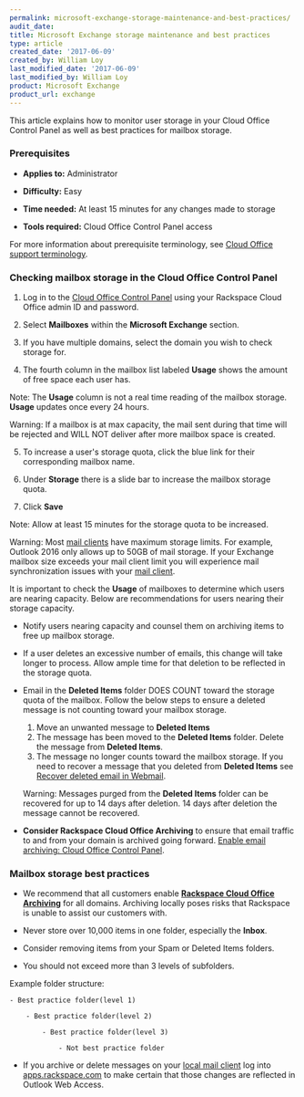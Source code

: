 ```yaml
---
permalink: microsoft-exchange-storage-maintenance-and-best-practices/
audit_date:
title: Microsoft Exchange storage maintenance and best practices
type: article
created_date: '2017-06-09'
created_by: William Loy
last_modified_date: '2017-06-09'
last_modified_by: William Loy
product: Microsoft Exchange
product_url: exchange
---
```


This article explains how to monitor user storage in your Cloud Office Control Panel as well as best practices for mailbox storage.

### Prerequisites

- **Applies to:** Administrator

- **Difficulty:** Easy

- **Time needed:** At least 15 minutes for any changes made to storage

- **Tools required:**  Cloud Office Control Panel access

For more information about prerequisite terminology, see [Cloud Office support terminology](/how-to/cloud-office-support-terminology).



### Checking mailbox storage in the Cloud Office Control Panel

1.	Log in to the [Cloud Office Control Panel](https://cp.rackspace.com/Login.aspx?ReturnUrl=%2f "Cloud Office Control Panel") using your Rackspace Cloud Office admin ID and password.

2.	Select **Mailboxes** within the **Microsoft Exchange** section.

    <!--add screen shot file HEXstorageCPSC1.png-->

3.	If you have multiple domains, select the domain you wish to check storage for.

4. The fourth column in the mailbox list labeled **Usage** shows the amount of free space each user has.

Note: The **Usage** column is not a real time reading of the mailbox storage. **Usage** updates once every 24 hours.

Warning: If a mailbox is at max capacity, the mail sent during that time will be rejected and WILL NOT deliver after more mailbox space is created.

5. To increase a user's storage quota, click the blue link for their corresponding mailbox name.

    <!--add screen shot file HEXstorageCPSC2.png-->

6. Under **Storage** there is a slide bar to increase the mailbox storage quota.

    <!--add screen shot file HEXstorageCPSC3.png-->

7. Click **Save**

Note: Allow at least 15 minutes for the storage quota to be increased.

Warning: Most [mail clients](/how-to/cloud-office-support-terminology/#cloud-office-terminology) have maximum storage limits. For example, Outlook 2016 only allows up to 50GB of mail storage. If your Exchange mailbox size exceeds your mail client limit you will experience mail synchronization issues with your [mail client](/how-to/cloud-office-support-terminology/#cloud-office-terminology).


It is important to check  the **Usage** of mailboxes to determine which users are nearing capacity. Below are recommendations for users nearing their storage capacity.

- Notify users nearing capacity and counsel them on archiving items to free up mailbox storage.

- If a user deletes an excessive number of emails, this change will take longer to process. Allow ample time for that deletion to be reflected in the storage quota.

- Email in the **Deleted Items** folder DOES COUNT toward the storage quota of the mailbox. Follow the below steps to ensure a deleted message is not counting toward your mailbox storage.

     1. Move an unwanted message to **Deleted Items**
     2. The message has been moved to the **Deleted Items** folder. Delete the message from **Deleted Items**.
     3. The message no longer counts toward the mailbox storage. If you need to recover a message that you deleted from **Deleted Items** see [Recover deleted email in Webmail](/how-to/recover-deleted-email-in-webmail/).

     Warning: Messages purged from the **Deleted Items** folder can be recovered for up to 14 days after deletion. 14 days after deletion the message cannot be recovered.

- **Consider Rackspace Cloud Office Archiving** to ensure that email traffic to and from your domain is archived going forward. [Enable email archiving: Cloud Office Control Panel](/how-to/enable-email-archiving-cloud-office-control-panel/).


### Mailbox storage best practices

- We recommend that all customers enable [**Rackspace Cloud Office Archiving**](/how-to/enable-email-archiving-cloud-office-control-panel/) for all domains.  Archiving locally poses risks that Rackspace is unable to assist our customers with.

- Never store over 10,000 items in one folder, especially the **Inbox**.

- Consider removing items from your Spam or Deleted Items folders.

- You should not exceed more than 3 levels of subfolders.

Example folder structure:

    - Best practice folder(level 1)

        - Best practice folder(level 2)

            - Best practice folder(level 3)

                - Not best practice folder

- If you archive or delete messages on your [local mail client](/how-to/cloud-office-support-terminology/#cloud-office-terminology) log into [apps.rackspace.com](https://apps.rackspace.com/index.php) to make certain that those changes are reflected in Outlook Web Access.
